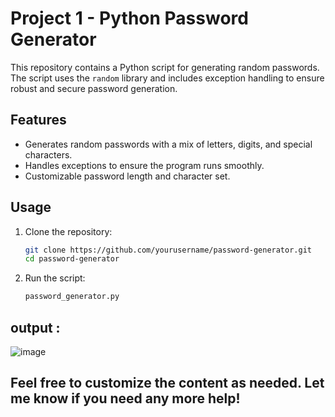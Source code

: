 
# Project 1 - Python Password Generator

This repository contains a Python script for generating random passwords. The script uses the `random` library and includes exception handling to ensure robust and secure password generation.

## Features

- Generates random passwords with a mix of letters, digits, and special characters.
- Handles exceptions to ensure the program runs smoothly.
- Customizable password length and character set.

## Usage

1. Clone the repository:
    ```bash
    git clone https://github.com/yourusername/password-generator.git
    cd password-generator
    ```

2. Run the script:
    ```bash
    password_generator.py
    ```
## output :
![image](https://github.com/user-attachments/assets/286deab3-181a-4b2b-a994-3059adf36aab)



## Feel free to customize the content as needed. Let me know if you need any more help!
